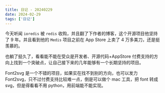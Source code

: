 ```yaml
---
title: 日记 - 20240229
date: 2024-02-29
tags: ['日记']
---
```


今天听闻 `ioredis` 被 `redis` 收购，并且翻了下作者的博客，这个开源项目他坚持了 9 年。并且看到他的 `Medis` 项目之前在 App Store 上卖了 4 万多美刀，还是挺羡慕的。

也躺了挺久了，看看能不能在受众是开发者、开源代码+AppStore 付费支持的方向上找到一个突破点，让自己接下来的几年能够有一个长期坚持的项目。

Font2svg 是一个不错的项目，如果实在找不到别的方向，也可以发力 Font2svg，只不过付费支持比较难一点，倒是可以做个 mac 工具，把 font 转成 svg，但是得看看不用 python，用前端能不能实现。
